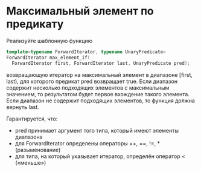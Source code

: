 # Максимальный элемент по предикату

Реализуйте шаблонную функцию

```c++
template<typename ForwardIterator, typename UnaryPredicate>
ForwardIterator max_element_if(
  ForwardIterator first, ForwardIterator last, UnaryPredicate pred);
```

возвращающую итератор на максимальный элемент в диапазоне [first, last), для которого предикат pred возвращает true. Если диапазон содержит несколько подходящих элементов с максимальным значением, то результатом будет первое вхождение такого элемента. Если диапазон не содержит подходящих элементов, то функция должна вернуть last.  

Гарантируется, что:
* pred принимает аргумент того типа, который имеют элементы диапазона
* для ForwardIterator определены операторы ++, ==, !=, * (разыменование)
* для типа, на который указывает итератор, определён оператор < («меньше»)